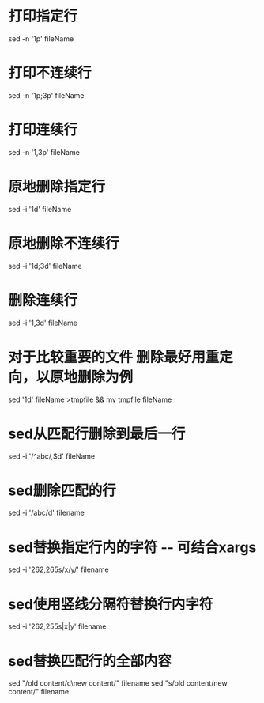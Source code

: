 # 打印指定行
sed -n '1p' fileName
# 打印不连续行
sed -n '1p;3p' fileName
# 打印连续行
sed -n '1,3p' fileName

# 原地删除指定行
sed -i '1d' fileName
# 原地删除不连续行
sed -i '1d;3d' fileName
# 删除连续行
sed -i '1,3d' fileName

# 对于比较重要的文件 删除最好用重定向，以原地删除为例
sed '1d' fileName >tmpfile && mv tmpfile fileName

# sed从匹配行删除到最后一行
sed -i '/^abc/,$d' fileName

# sed删除匹配的行
sed -i '/abc/d' filename

# sed替换指定行内的字符 -- 可结合xargs
sed -i '262,265s/x/y/' filename

# sed使用竖线分隔符替换行内字符
sed -i '262,255s|x|y' filename

# sed替换匹配行的全部内容
sed  "/old content/c\new content/" filename
sed "s/old content/new content/" filename
